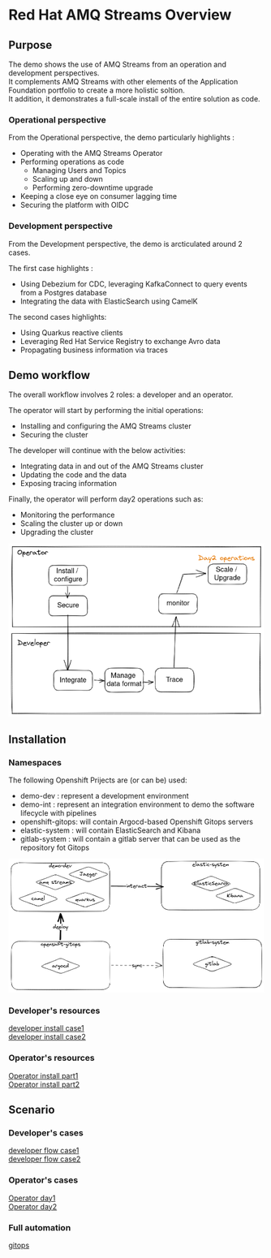# Red Hat AMQ Streams Overview


## Purpose
The demo shows the use of AMQ Streams from an operation and development perspectives.  
It complements AMQ Streams with other elements of the Application Foundation portfolio to create a more holistic soltion.  
It addition, it demonstrates a full-scale install of the entire solution as code.

### Operational perspective
From the Operational perspective, the demo particularly highlights :  
 - Operating with the AMQ Streams Operator
 - Performing operations as code
   * Managing Users and Topics
   * Scaling up and down
   * Performing zero-downtime upgrade
 - Keeping a close eye on consumer lagging time
 - Securing the platform with OIDC

### Development perspective
 From the Development perspective, the demo is arcticulated around 2 cases.  
 
 The first case highlights : 
 - Using Debezium for CDC, leveraging KafkaConnect to query events from a Postgres database
 - Integrating the data with ElasticSearch using CamelK

 The second cases highlights:  
 - Using Quarkus reactive clients
 - Leveraging Red Hat Service Registry to exchange Avro data
 - Propagating business information via traces

## Demo workflow
The overall workflow involves 2 roles: a developer and an operator.  

The operator will start by performing the initial operations:
- Installing and configuring the AMQ Streams cluster
- Securing the cluster

The developer will continue with the below activities:
- Integrating data in and out of the AMQ Streams cluster
- Updating the code and the data
- Exposing tracing information

Finally, the operator will perform day2 operations such as:
- Monitoring the performance
- Scaling the cluster up or down
- Upgrading the cluster


![workflow](documentation/images/general_scenario.png?raw=true)

## Installation

### Namespaces
The following Openshift Prijects are (or can be) used:  
 - demo-dev : represent a development environment
 - demo-int : represent an integration environment to demo the software lifecycle with pipelines
 - openshift-gitops: will contain Argocd-based Openshift Gitops servers
 - elastic-system : will contain ElasticSearch and Kibana
 - gitlab-system : will contain a gitlab server that can be used as the repository fot Gitops  

 
![namespaces](documentation/images/namespaces.png?raw=true)

### Developer's resources

[developer install case1](documentation/developer_i1.md)  
[developer install case2](documentation/developer_i2.md)  
  
### Operator's resources

[Operator install part1](documentation/operator_i1.md)  
[Operator install part2](documentation/operator_i2.md)  


## Scenario
### Developer's cases

[developer flow case1](documentation/developer_s1.md)  
[developer flow case2](documentation/developer_s2.md)  
  
### Operator's cases

[Operator day1](documentation/operator_s1.md)  
[Operator day2](documentation/operator_s2.md)  

### Full automation

[gitops](documentation/gitops.md)  